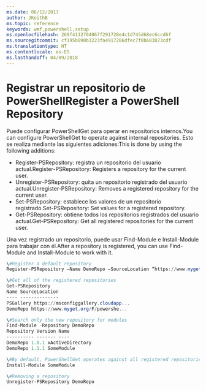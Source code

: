 ```yaml
---
ms.date: 06/12/2017
author: JKeithB
ms.topic: reference
keywords: wmf,powershell,setup
ms.openlocfilehash: 269f4112704067f291728e4c1d745d68ec6ccd6f
ms.sourcegitcommit: cf195b090b3223fa4917206dfec7f0b603873cdf
ms.translationtype: HT
ms.contentlocale: es-ES
ms.lasthandoff: 04/09/2018
---
```

# <a name="register-a-powershell-repository"></a><span data-ttu-id="4cf20-102">Registrar un repositorio de PowerShell</span><span class="sxs-lookup"><span data-stu-id="4cf20-102">Register a PowerShell Repository</span></span>
<span data-ttu-id="4cf20-103">Puede configurar PowerShellGet para operar en repositorios internos.</span><span class="sxs-lookup"><span data-stu-id="4cf20-103">You can configure PowerShellGet to operate against internal repositories.</span></span> <span data-ttu-id="4cf20-104">Esto se realiza mediante las siguientes adiciones:</span><span class="sxs-lookup"><span data-stu-id="4cf20-104">This is done by using the following additions:</span></span>
- <span data-ttu-id="4cf20-105">Register-PSRepository: registra un repositorio del usuario actual.</span><span class="sxs-lookup"><span data-stu-id="4cf20-105">Register-PSRepository: Registers a repository for the current user.</span></span>
- <span data-ttu-id="4cf20-106">Unregister-PSRepository: quita un repositorio registrado del usuario actual.</span><span class="sxs-lookup"><span data-stu-id="4cf20-106">Unregister-PSRepository: Removes a registered repository for the current user.</span></span>
- <span data-ttu-id="4cf20-107">Set-PSRepository: establece los valores de un repositorio registrado.</span><span class="sxs-lookup"><span data-stu-id="4cf20-107">Set-PSRepository: Set values for a registered repository.</span></span>
- <span data-ttu-id="4cf20-108">Get-PSRepository: obtiene todos los repositorios registrados del usuario actual.</span><span class="sxs-lookup"><span data-stu-id="4cf20-108">Get-PSRepository: Get all registered repositories for the current user.</span></span>

<span data-ttu-id="4cf20-109">Una vez registrado un repositorio, puede usar Find-Module e Install-Module para trabajar con él.</span><span class="sxs-lookup"><span data-stu-id="4cf20-109">After a repository is registered, you can use Find-Module and Install-Module to work with it.</span></span>

```powershell
\#Register a default repository
Register-PSRepository –Name DemoRepo –SourceLocation “https://www.myget.org/F/powershellgetdemo/api/v2” –PublishLocation “<https://www.myget.org/F/powershellgetdemo/api/v2>/package” –InstallationPolicy –Trusted

\#Get all of the registered repositories
Get-PSRepository
Name SourceLocation
---- --------------
PSGallery https://msconfiggallery.cloudapp...
DemoRepo https://www.myget.org/F/powershe...

\#Search only the new repository for modules
Find-Module -Repository DemoRepo
Repository Version Name
---------- ------- ----
DemoRepo 1.0.1 xActiveDirectory
DemoRepo 1.1.1 SomeModule

\#By default, PowerShellGet operates against all registered repositories when none is specified. In this example, the “SomeModule” module is installed from the DemoRepo.
Install-Module SomeModule

\#Removing a repository
Unregister-PSRepository DemoRepo
```